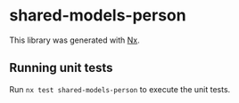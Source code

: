 # shared-models-person

This library was generated with [Nx](https://nx.dev).

## Running unit tests

Run `nx test shared-models-person` to execute the unit tests.
